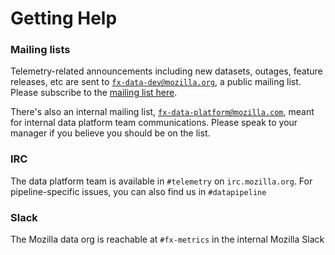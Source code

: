 # Getting Help

### Mailing lists

Telemetry-related announcements including new datasets, outages, feature releases, etc are sent to [`fx-data-dev@mozilla.org`](mailto:fx-data-dev@mozilla.org), a public mailing list. Please subscribe to the [mailing list here](https://mail.mozilla.org/listinfo/fx-data-dev).

There's also an internal mailing list, [`fx-data-platform@mozilla.com`](mailto:fx-data-platform@mozilla.com), meant for internal data platform team communications. Please speak to your manager if you believe you should be on the list.

### IRC

The data platform team is available in `#telemetry` on `irc.mozilla.org`. For pipeline-specific issues, you can also find us in `#datapipeline`

### Slack

The Mozilla data org is reachable at `#fx-metrics` in the internal Mozilla Slack
